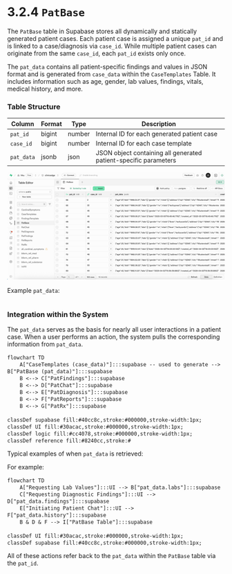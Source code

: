 # 3.2.4 `PatBase`

The `PatBase` table in Supabase stores all dynamically and statically generated patient cases. Each patient case is assigned a unique `pat_id` and is linked to a case/diagnosis via `case_id`. While multiple patient cases can originate from the same `case_id`, each `pat_id` exists only once. 

The `pat_data` contains all patient-specific findings and values in JSON format and is generated from `case_data` within the `CaseTemplates` Table. It includes information such as age, gender, lab values, findings, vitals, medical history, and more. 

### Table Structure

| Column        | Format  | Type   | Description                                                               |
|---------------|---------|--------|---------------------------------------------------------------------------|
| `pat_id`     | bigint  | number | Internal ID for each generated patient case                                |
| `case_id`     | bigint  | number | Internal ID for each case template                                        |
| `pat_data`   | jsonb   | json   | JSON object containing all generated patient-specific parameters           |

![](./Images/3_2_4_pat_base_supabase.jpg)

Example `pat_data`:
```json

```

### Integration within the System

The `pat_data` serves as the basis for nearly all user interactions in a patient case. When a user performs an action, the system pulls the corresponding information from `pat_data`. 

```mermaid
flowchart TD
    A["CaseTemplates (case_data)"]:::supabase -- used to generate --> B["PatBase (pat_data)"]:::supabase
    B <--> C["PatFindings"]:::supabase
    B <--> D["PatChat"]:::supabase
    B <--> E["PatDiagnosis"]:::supabase
    B <--> F["PatReports"]:::supabase
    B <--> G["PatRx"]:::supabase

classDef supabase fill:#40cc8c,stroke:#000000,stroke-width:1px;
classDef UI fill:#30acac,stroke:#000000,stroke-width:1px;
classDef logic fill:#cc4078,stroke:#000000,stroke-width:1px;
classDef reference fill:#8240cc,stroke:#
```

Typical examples of when `pat_data` is retrieved:

For example:
```mermaid
flowchart TD
    A["Requesting Lab Values"]:::UI --> B["pat_data.labs"]:::supabase
    C["Requesting Diagnostic Findings"]:::UI --> D["pat_data.findings"]:::supabase
    E["Initiating Patient Chat"]:::UI --> F["pat_data.history"]:::supabase
    B & D & F --> I["PatBase Table"]:::supabase

classDef UI fill:#30acac,stroke:#000000,stroke-width:1px;
classDef supabase fill:#40cc8c,stroke:#000000,stroke-width:1px;
```

All of these actions refer back to the `pat_data` within the `PatBase` table via the `pat_id`.